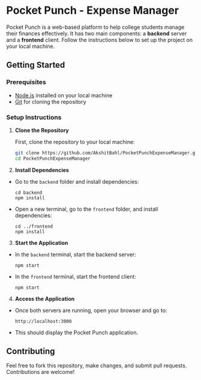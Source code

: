 # Pocket Punch - Expense Manager

Pocket Punch is a web-based platform to help college students manage their finances effectively. It has two main components: a **backend** server and a **frontend** client. Follow the instructions below to set up the project on your local machine.

## Getting Started

### Prerequisites
- [Node.js](https://nodejs.org/) installed on your local machine
- [Git](https://git-scm.com/) for cloning the repository

### Setup Instructions

1. **Clone the Repository**

   First, clone the repository to your local machine:
   ```bash
   git clone https://github.com/AkshitBahl/PocketPunchExpenseManager.git
   cd PocketPunchExpenseManager


2. **Install Dependencies**

- Go to the `backend` folder and install dependencies:
  ```
  cd backend
  npm install
  ```

- Open a new terminal, go to the `frontend` folder, and install dependencies:
  ```
  cd ../frontend
  npm install
  ```

3. **Start the Application**

- In the `backend` terminal, start the backend server:
  ```
  npm start
  ```

- In the `frontend` terminal, start the frontend client:
  ```
  npm start
  ```

4. **Access the Application**

- Once both servers are running, open your browser and go to:
  ```
  http://localhost:3000
  ```
- This should display the Pocket Punch application.

## Contributing
Feel free to fork this repository, make changes, and submit pull requests. Contributions are welcome!



